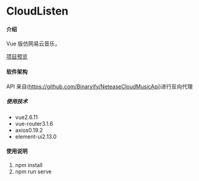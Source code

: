 # CloudListen

#### 介绍

Vue 版仿网易云音乐，

[项目预览](https://leah-zheng.github.io/CloudListen/)

#### 软件架构

API 来自(https://github.com/Binaryify/NeteaseCloudMusicApi)进行反向代理

##### 使用技术

- vue2.6.11
- vue-router3.1.6
- axios0.19.2
- element-ui2.13.0

#### 使用说明

1.  npm install
2.  npm run serve





